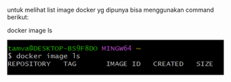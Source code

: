 untuk melihat list image docker yg dipunya bisa menggunakan command berikut:

docker image ls

![alt text](./image/list-image.PNG)
